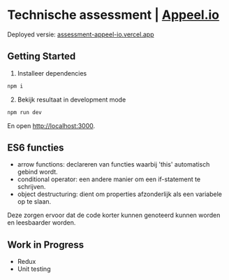 # Technische assessment | [Appeel.io](https://appeel.io/)

Deployed versie: [assessment-appeel-io.vercel.app](https://assessment-appeel-io.vercel.app/)

## Getting Started

1. Installeer dependencies

```bash
npm i
```

2. Bekijk resultaat in development mode

```bash
npm run dev
```

En open [http://localhost:3000](http://localhost:3000).

## ES6 functies

-   arrow functions: declareren van functies waarbij 'this' automatisch gebind wordt.
-   conditional operator: een andere manier om een if-statement te schrijven.
-   object destructuring: dient om properties afzonderlijk als een variabele op te slaan.

Deze zorgen ervoor dat de code korter kunnen genoteerd kunnen worden en leesbaarder worden.

## Work in Progress

-   Redux
-   Unit testing
